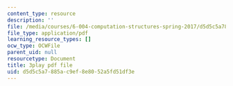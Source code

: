 ```yaml
---
content_type: resource
description: ''
file: /media/courses/6-004-computation-structures-spring-2017/d5d5c5a7885ac9ef8e8052a5fd51df3e_xd35dftjRrc.pdf
file_type: application/pdf
learning_resource_types: []
ocw_type: OCWFile
parent_uid: null
resourcetype: Document
title: 3play pdf file
uid: d5d5c5a7-885a-c9ef-8e80-52a5fd51df3e
---
```

